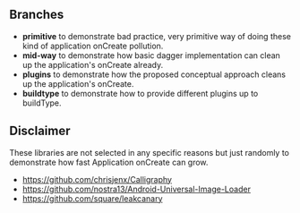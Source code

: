 ## Branches
- **primitive** to demonstrate bad practice, very primitive way of doing these kind of application onCreate pollution.
- **mid-way** to demonstrate how basic dagger implementation can clean up the application's onCreate already.
- **plugins** to demonstrate how the proposed conceptual approach cleans up the application's onCreate.
- **buildtype** to demonstrate how to provide different plugins up to buildType.

## Disclaimer
These libraries are not selected in any specific reasons but just randomly to demonstrate how fast Application onCreate can grow.
- https://github.com/chrisjenx/Calligraphy
- https://github.com/nostra13/Android-Universal-Image-Loader
- https://github.com/square/leakcanary
